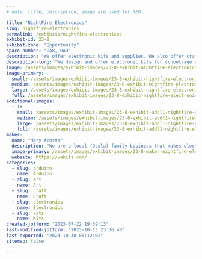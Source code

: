 ```yaml
---
# note: title, description, image are used for SEO

title: "NightFire Electronics"
slug: nightfire-electronics
permalink: /exhibits/nightfire-electronics/
exhibit-id: 23-8
exhibit-zone: "Opportunity"
space-number: "OA8, OA9"
description: "We offer electronic kits and supplies. We also offer crafts and supplies."
description-long: "We design and offer electronic kits for school-age children and young adults. This includes audio amplifiers, LED circuits, Timers, Counters, and much more. We also create epoxy resin designs and supplies. This will be our fifth year here and look forward to another great adventure."
image: /assets/images/exhibit-images/23-8-exhibit-nightfire-electronics-nightfire-amp-large.jpg
image-primary: 
  small: /assets/images/exhibit-images/23-8-exhibit-nightfire-electronics-nightfire-amp-small.jpg
  medium: /assets/images/exhibit-images/23-8-exhibit-nightfire-electronics-nightfire-amp-medium.jpg
  large: /assets/images/exhibit-images/23-8-exhibit-nightfire-electronics-nightfire-amp-large.jpg
  full: /assets/images/exhibit-images/23-8-exhibit-nightfire-electronics-nightfire-amp-full.jpg
additional-images: 
  - 1:
    small: /assets/images/exhibit-images/23-8-exhibit-addl1-nightfire-electronics-christmas-tree-small.jpg
    medium: /assets/images/exhibit-images/23-8-exhibit-addl1-nightfire-electronics-christmas-tree-medium.jpg
    large: /assets/images/exhibit-images/23-8-exhibit-addl1-nightfire-electronics-christmas-tree-large.jpg
    full: /assets/images/exhibit-images/23-8-exhibit-addl1-nightfire-electronics-christmas-tree-full.jpg
maker: 
  name: "Mary Acosta"
  description: "We are a local (Ocala) family business that makes electronic kits as well as arts and crafts. We offer finished products and supplies. This will be our fifth Maker Faire."
  image-primary: /assets/images/exhibit-images/23-8-maker-nightfire-electronics-hangman-112021-medium.jpg
  website: https://vakits.com/
categories: 
  - slug: arduino
    name: Arduino
  - slug: art
    name: Art
  - slug: craft
    name: Craft
  - slug: electronics
    name: Electronics
  - slug: kits
    name: Kits
created-jotform: "2023-07-22 19:39:13"
last-modified-jotform: "2023-10-13 23:36:40"
last-exported: "2023-10-30 08:12:02"
sitemap: false

---
```

